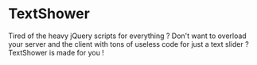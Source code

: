 TextShower
======

Tired of the heavy jQuery scripts for everything ? Don't want to overload your server and the client with
tons of useless code for just a text slider ? TextShower is made for you !

